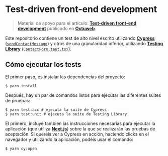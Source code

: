 # Test-driven front-end development

> Material de apoyo para el artículo: [**Test-driven front-end development**](https://octuweb.com/test-driven-front-end-development/) publicado en [**Octuweb**](https://octuweb.com/).

Este repositorio contiene un test de alto nivel escrito utilizando [**Cypress**](https://www.cypress.io/) ([`sendContactMessage`](./cypress/integration/sendContactMessage.test.ts)) y otros de una granularidad inferior, utilizando [**Testing Library**](https://testing-library.com/) ([`ContactForm.test.tsx`](./components/ContactForm.test.tsx)).

## Cómo ejecutar los tests

El primer paso, es instalar las dependencias del proyecto:

```shell
$ yarn install
```

Después, hay un par de comandos listos para ejecutar las diferentes suites de pruebas:

```shell
$ yarn test:acc # ejecuta la suite de Cypress
$ yarn test:unit # ejecuta la suite de Testing Library
```

El primero, incluye también las instrucciones necesarias para ejecutar la aplicación (que utiliza [**Next.js**](https://nextjs.org/)) sobre la que se realizarán las pruebas de aceptación. Si queréis ver a Cypress en acción, haciendo clicks en el navegador y utilizando la aplicación, podéis usar el comando:

```shell
$ yarn cy:open
```
